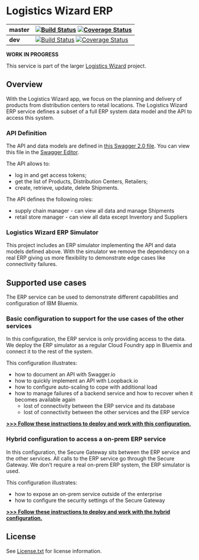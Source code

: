 # Logistics Wizard ERP

| **master** | [![Build Status](https://travis-ci.org/IBM-Bluemix/logistics-wizard-erp.svg?branch=master)](https://travis-ci.org/IBM-Bluemix/logistics-wizard-erp) [![Coverage Status](https://coveralls.io/repos/github/IBM-Bluemix/logistics-wizard-erp/badge.svg?branch=master)](https://coveralls.io/github/IBM-Bluemix/logistics-wizard-erp?branch=master) |
| ----- | ----- |
| **dev** | [![Build Status](https://travis-ci.org/IBM-Bluemix/logistics-wizard-erp.svg?branch=dev)](https://travis-ci.org/IBM-Bluemix/logistics-wizard-erp) [![Coverage Status](https://coveralls.io/repos/github/IBM-Bluemix/logistics-wizard-erp/badge.svg?branch=dev)](https://coveralls.io/github/IBM-Bluemix/logistics-wizard-erp?branch=dev)|

**WORK IN PROGRESS**

This service is part of the larger [Logistics Wizard](https://github.com/IBM-Bluemix/logistics-wizard) project.

## Overview

With the Logistics Wizard app, we focus on the planning and delivery of products from distribution centers to retail locations. The Logistics Wizard ERP service defines a subset of a full ERP system data model and the API to access this system.

### API Definition

The API and data models are defined in [this Swagger 2.0 file](spec.yaml). You can view this file in the [Swagger Editor](http://editor.swagger.io/#/?import=https://raw.githubusercontent.com/IBM-Bluemix/logistics-wizard-erp/master/spec.yaml
).

The API allows to:
* log in and get access tokens;
* get the list of Products, Distribution Centers, Retailers;
* create, retrieve, update, delete Shipments.

The API defines the following roles:
* supply chain manager - can view all data and manage Shipments
* retail store manager - can view all data except Inventory and Suppliers

### Logistics Wizard ERP Simulator

This project includes an ERP simulator implementing the API and data models defined above. With the simulator we remove the dependency on a real ERP giving us more flexibility to demonstrate edge cases like connectivity failures.

## Supported use cases

The ERP service can be used to demonstrate different capabilities and configuration of IBM Bluemix.

### Basic configuration to support for the use cases of the other services

In this configuration, the ERP service is only providing access to the data.
We deploy the ERP simulator as a regular Cloud Foundry app in Bluemix and connect it to the rest of the system.

This configuration illustrates:
* how to document an API with Swagger.io
* how to quickly implement an API with Loopback.io
* how to configure auto-scaling to cope with additional load
* how to manage failures of a backend service and how to recover when it becomes available again
  * lost of connectivity between the ERP service and its database
  * lost of connectivity between the other services and the ERP service

[**>>> Follow these instructions to deploy and work with this configuration.**](README-BASIC.md)

### Hybrid configuration to access a on-prem ERP service

In this configuration, the Secure Gateway sits between the ERP service and the other services. All calls to the ERP service go through the Secure Gateway. We don't require a real on-prem ERP system, the ERP simulator is used.

This configuration illustrates:
* how to expose an on-prem service outside of the enterprise
* how to configure the security settings of the Secure Gateway

[**>>> Follow these instructions to deploy and work with the hybrid configuration.**](README-HYBRID.md)

## License

See [License.txt](License.txt) for license information.

[bluemix_signup_url]: https://console.ng.bluemix.net/?cm_mmc=GitHubReadMe

